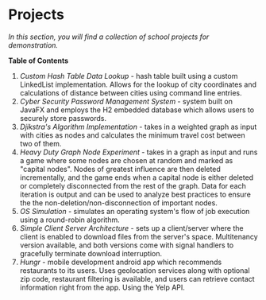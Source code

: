 # Projects

*In this section, you will find a collection of school projects for demonstration.*

**Table of Contents**
1. *Custom Hash Table Data Lookup* - hash table built using a custom LinkedList implementation. Allows for the lookup of city coordinates and calculations of distance between cities using command line entries.
2. *Cyber Security Password Management System* - system built on JavaFX and employs the H2 embedded database which allows users to securely store passwords.
3. *Djikstra's Algorithm Implementation* - takes in a weighted graph as input with cities as nodes and calculates the minimum travel cost between two of them.
4. *Heavy Duty Graph Node Experiment* - takes in a graph as input and runs a game where some nodes are chosen at random and marked as "capital nodes". Nodes of greatest influence are then deleted incrementally, and the game ends when a capital node is either deleted or completely disconnected from the rest of the graph. Data for each iteration is output and can be used to analyze best practices to ensure the the non-deletion/non-disconnection of important nodes.
5. *OS Simulation* - simulates an operating system's flow of job execution using a round-robin algorithm.
6. *Simple Client Server Architecture* - sets up a client/server where the client is enabled to download files from the server's space. Multitenancy version available, and both versions come with signal handlers to gracefully terminate download interruption.
7. *Hungr* - mobile development android app which recommends restaurants to its users. Uses geolocation services along with optional zip code, restaurant filtering is available, and users can retrieve contact information right from the app. Using the Yelp API.
